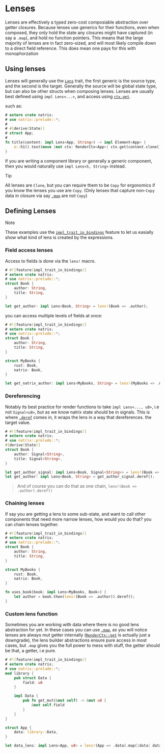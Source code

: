 # Lenses

Lenses are effectively a typed zero-cost composiable abstraction over getter closures.
Because lenses use generics for their functions, even when composed, they only hold the state any closures might have captured (in say a `.map`), and hold no function pointers. This means that the large majority of lenses are in fact zero-sized, and will most likely compile down to a direct field reference.
This does mean one pays for this with monophorzation

## Using lenses
Lenses will generally use the [`Lens`](lens::Lens) trait, the first generic is the source type, and the second is the target.
Generally the source will be global state type, but can also be other structs when composing lenses.
Lenses are usually best defined using `impl Lens<...>`, and access using [`ctx.get`](prelude::EventCtx::get).

such as:
```rust
# extern crate natrix;
# use natrix::prelude::*;
# 
# #[derive(State)]
# struct App;
# 
fn title(content: impl Lens<App, String>) -> impl Element<App> {
    e::h1().text(move |mut ctx: RenderCtx<App>| ctx.get(content.clone()).clone())
}
```

If you are writing a component library or generally a generic component, then you would naturally use `impl Lens<S, String>` instead.

> [!TIP]
> All lenses are `Clone`, but you can require them to be `Copy` for ergonomics if you know the lenses you use are `Copy`.
> (Only lenses that capture non-`Copy` data in closure via say [`.map`](lens::Lens::map) are not `Copy`)

## Defining Lenses
> [!NOTE]
> These examples use the [`impl_trait_in_bindings`](https://github.com/rust-lang/rust/issues/63065) feature to let us easially show what kind of lens is created by the expressions.

### Field access lenses
Access to fields is done via the `lens!` macro.

```rust
# #![feature(impl_trait_in_bindings)]
# extern crate natrix;
# use natrix::prelude::*;
struct Book {
    author: String,
    title: String,
}

let get_author: impl Lens<Book, String> = lens!(Book => .author);
```
you can access multiple levels of fields at once:

```rust
# #![feature(impl_trait_in_bindings)]
# extern crate natrix;
# use natrix::prelude::*;
struct Book {
    author: String,
    title: String,
}

struct MyBooks {
    rust: Book,
    natrix: Book,
}

let get_natrix_author: impl Lens<MyBooks, String> = lens!(MyBooks => .natrix.author);
```

### Dereferencing
Notably its best practice for render functions to take `impl Lens<..., u8>`, i.e not `Signal<u8>`, but as we know natrix state should be in signals.
This is where [`.deref`](lens::Lens::deref) comes in, it wraps the lens in a way that dereferences. the target value.

```rust
# #![feature(impl_trait_in_bindings)]
# extern crate natrix;
# use natrix::prelude::*;
#[derive(State)]
struct Book {
    author: Signal<String>,
    title: Signal<String>,
}

let get_author_signal: impl Lens<Book, Signal<String>> = lens!(Book => .author);
let get_author: impl Lens<Book, String> = get_author_signal.deref();
```
>  And of course you can do that as one chain, `lens!(Book => .author).deref()`

### Chaining lenses
If say you are getting a lens to some sub-state, and want to call other components that need more narrow lenses, how would you do that?
you can chain lenses together.

```rust
# #![feature(impl_trait_in_bindings)]
# extern crate natrix;
# use natrix::prelude::*;
struct Book {
    author: String,
    title: String,
}

struct MyBooks {
    rust: Book,
    natrix: Book,
}

fn uses_book(book: impl Lens<MyBooks, Book>) {
    let author = book.then(lens!(Book => .author)).deref();
}
```

### Custom lens function
Sometimes you are working with data where there is no good lens abstraction for yet.
In these cases you can use [`.map`](lens::Lens::map), as you will notice lenses are always mut getter internally ([`RenderCtx::get`](prelude::RenderCtx::get) is actually just a downgrade), the lens builder abstractions ensure pure access in most cases, but `.map` gives you the full power to mess with stuff, the getter should be that, a getter, i.e pure.

```rust
# #![feature(impl_trait_in_bindings)]
# extern crate natrix;
# use natrix::prelude::*;
mod library {
    pub struct Data {
        field: u8
    }

    impl Data {
        pub fn get_mut(&mut self) -> &mut u8 {
            &mut self.field
        }
    }
}

struct App {
    data: library::Data,
}

let data_lens: impl Lens<App, u8> = lens!(App => .data).map(|data| data.get_mut());
```
